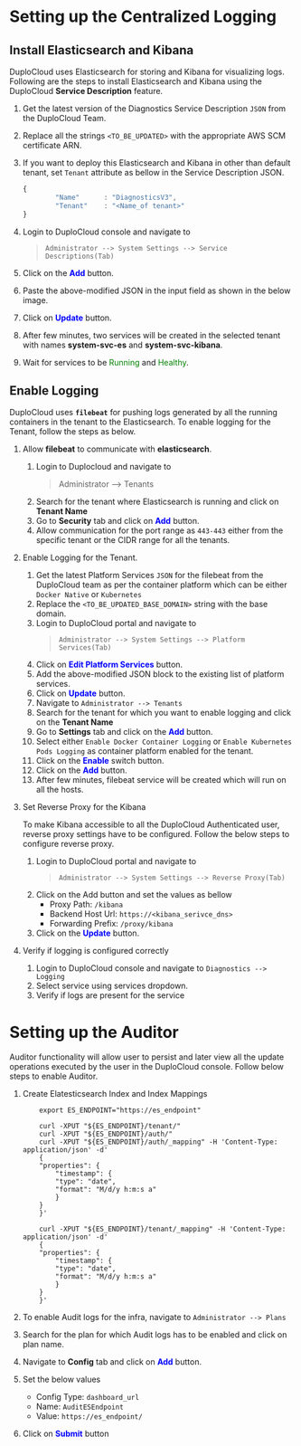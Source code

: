 # Setting up the Centralized Logging
## Install Elasticsearch and Kibana
DuploCloud uses Elasticsearch for storing and Kibana for visualizing logs. Following are the steps to install Elasticsearch and Kibana using the DuploCloud **Service Description** feature.
1. Get the latest version of the Diagnostics Service Description `JSON` from the DuploCloud Team. 
2. Replace all the strings `<TO_BE_UPDATED>` with the appropriate AWS SCM certificate ARN.
3. If you want to deploy this Elasticsearch and Kibana in other than default tenant, set `Tenant` attribute as bellow in the Service Description JSON.  
    ```js
    {
            "Name"      : "DiagnosticsV3",
            "Tenant"    : "<Name_of tenant>"  
    }
    ```  

4. Login to DuploCloud console and navigate to  
     > `Administrator --> System Settings --> Service Descriptions(Tab)`
4. Click on the <span style="color:blue">**Add**</span> button.
5. Paste the above-modified JSON in the input field as shown in the below image.
6. Click on <span style="color:blue">**Update**</span> button.
7. After few minutes, two services will be created in the selected tenant with names **system-svc-es** and **system-svc-kibana**.
8. Wait for services to be <span style="color:green">Running</span> and  <span style="color:green">Healthy</span>.

## Enable Logging
DuploCloud uses **`filebeat`** for pushing logs generated by all the running containers in the tenant to the Elasticsearch. To enable logging for the Tenant, follow the steps as below.

1. Allow **filebeat** to communicate with **elasticsearch**. 

    1. Login to Duplocloud and navigate to  
        > Administrator --> Tenants
    2. Search for the tenant where Elasticsearch is running and click on **Tenant Name**
    3. Go to **Security** tab and click on <span style="color:blue">**Add**</span> button.
    4. Allow communication for the port range as `443-443` either from the specific tenant or the CIDR range for all the tenants.

2. Enable Logging for the Tenant.
    1. Get the latest Platform Services `JSON` for the filebeat from the DuploCloud team as per the container platform which can be either `Docker Native` or `Kubernetes`
    2. Replace the `<TO_BE_UPDATED_BASE_DOMAIN>` string with the base domain.
    3. Login to DuploCloud portal and navigate to  
        > `Administrator --> System Settings --> Platform Services(Tab)`
    4. Click on <span style="color:blue">**Edit Platform Services**</span> button.
    5. Add the above-modified JSON block to the existing list of platform services.
    6.  Click on <span style="color:blue">**Update**</span> button.
    7. Navigate to `Administrator --> Tenants`
    8. Search for the tenant for which you want to enable logging and click on the **Tenant Name**
    9. Go to **Settings** tab and click on the <span style="color:blue">**Add**</span> button.
    10. Select either `Enable Docker Container Logging` or `Enable Kubernetes Pods Logging` as container platform enabled for the tenant.
    11. Click on the <span style="color:blue">**Enable**</span> switch button. 
    12. Click on the <span style="color:blue">**Add**</span> button. 
    13. After few minutes, filebeat service will be created which will run on all the hosts.

2. Set Reverse Proxy for the Kibana  

   To make Kibana accessible to all the DuploCloud Authenticated user, reverse proxy settings have to be configured. Follow the below steps to configure reverse proxy.


    1. Login to DuploCloud portal and navigate to  
        > `Administrator --> System Settings --> Reverse Proxy(Tab)`
    2. Click on the Add button and set the values as bellow
        - Proxy Path: `/kibana`
        - Backend Host Url: `https://<kibana_serivce_dns>`
        - Forwarding Prefix: `/proxy/kibana`
    3.  Click on the <span style="color:blue">**Update**</span> button. 
3. Verify if logging is configured correctly
    1. Login to DuploCloud console and navigate to `Diagnostics --> Logging `
    2. Select service using services dropdown.
    3. Verify if logs are present for the service 

# Setting up the Auditor
Auditor functionality will allow user to persist and later view all the update operations executed by the user in the DuploCloud console. Follow below steps to enable Auditor.

1. Create Elatesticsearch Index and Index Mappings

    ```console
        export ES_ENDPOINT="https://es_endpoint"

        curl -XPUT "${ES_ENDPOINT}/tenant/"
        curl -XPUT "${ES_ENDPOINT}/auth/"
        curl -XPUT "${ES_ENDPOINT}/auth/_mapping" -H 'Content-Type: application/json' -d'
        {
        "properties": {
            "timestamp": {
            "type": "date",
            "format": "M/d/y h:m:s a"
            }
        }
        }'

        curl -XPUT "${ES_ENDPOINT}/tenant/_mapping" -H 'Content-Type: application/json' -d'
        {
        "properties": {
            "timestamp": {
            "type": "date",
            "format": "M/d/y h:m:s a"
            }
        }
        }'
    ```
2. To enable Audit logs for the infra, navigate to
 `Administrator --> Plans`
3. Search for the plan for which Audit logs has to be enabled and click on plan name.
4. Navigate to **Config** tab and click on <span style="color:blue">**Add**</span> button. 
5. Set the below values
    - Config Type: `dashboard_url`
    - Name: `AuditESEndpoint`
    - Value: `https://es_endpoint/`
6. Click on <span style="color:blue">**Submit**</span> button
        

        



        


